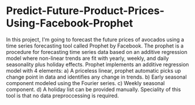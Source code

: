 # Predict-Future-Product-Prices-Using-Facebook-Prophet
In this project, I'm going to forecast the future prices of avocados using a time series forecasting tool called Prophet by Facebook. The prophet is a procedure for forecasting time series data based on an additive regression model where non-linear trends are fit with yearly, weekly, and daily seasonality plus holiday effects. Prophet implements an additive regression model with 4 elements: 
a) A priceless linear, prophet automatic picks up change point in data and identifies any change in trends. 
b) Early seasonal component modeled using the Fourier series. 
c) Weekly seasonal component. 
d) A holiday list can be provided manually. 
Speciality of this tool is that no data preproccessing is required.
